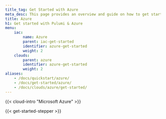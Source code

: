 ```yaml
---
title_tag: Get Started with Azure
meta_desc: This page provides an overview and guide on how to get started with Azure.
title: Azure
h1: Get started with Pulumi & Azure
menu:
    iac:
        name: Azure
        parent: iac-get-started
        identifier: azure-get-started
        weight: 2
    clouds:
        parent: azure
        identifier: azure-get-started
        weight: 2
aliases:
    - /docs/quickstart/azure/
    - /docs/get-started/azure/
    - /docs/clouds/azure/get-started/
---
```


{{< cloud-intro "Microsoft Azure" >}}

{{< get-started-stepper >}}
